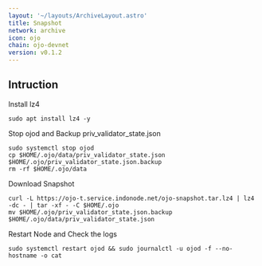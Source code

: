 ```yaml
---
layout: '~/layouts/ArchiveLayout.astro'
title: Snapshot
network: archive
icon: ojo
chain: ojo-devnet
version: v0.1.2
---
```

## Intruction


 Install lz4
```
sudo apt install lz4 -y
```

 Stop ojod and Backup priv_validator_state.json
```
sudo systemctl stop ojod
cp $HOME/.ojo/data/priv_validator_state.json $HOME/.ojo/priv_validator_state.json.backup
rm -rf $HOME/.ojo/data
```

 Download Snapshot
```
curl -L https://ojo-t.service.indonode.net/ojo-snapshot.tar.lz4 | lz4 -dc - | tar -xf - -C $HOME/.ojo
mv $HOME/.ojo/priv_validator_state.json.backup $HOME/.ojo/data/priv_validator_state.json
```

 Restart Node and Check the logs

```
sudo systemctl restart ojod && sudo journalctl -u ojod -f --no-hostname -o cat
```